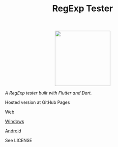 <p align="center">
<header>
<h1>RegExp Tester</h1>
</header>
</p>

<p align="center">
  <img width="180" height="180" src="https://i.ibb.co/NnY7c28/icon.png">
</p>

_A RegExp tester built with Flutter and Dart._

Hosted version at GitHub Pages

[Web](https://7mada123.github.io/#/)

[Windows](https://drive.google.com/file/d/1U7AsBiKy4qce-24ma6wfceuTB8Qwkf4m/view)

[Android](https://play.google.com/store/apps/details?id=com.hamada.dart_regex_app)



See LICENSE
